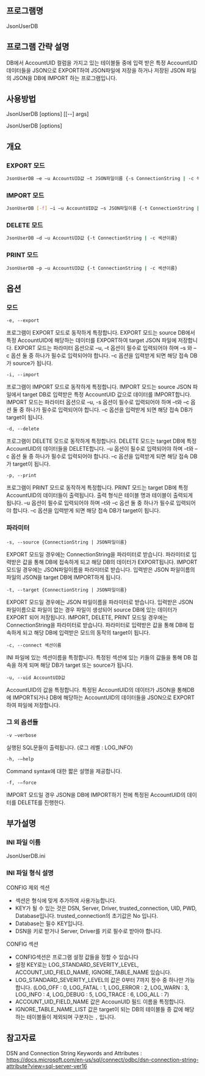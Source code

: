 ## 프로그램명
JsonUserDB

## 프로그램 간략 설명
DB에서 AccountUID 컬럼을 가지고 있는 테이블들 중에 입력 받은 특정 AccountUID 데이터들을
JSON으로 EXPORT하여 JSON파일에 저장을 하거나 저장된 JSON 파일의 JSON을 DB에 IMPORT
하는 프로그램입니다.

## 사용방법
JsonUserDB [options] [[--] args]

JsonUserDB [options]

## 개요
### EXPORT 모드
```sh
JsonUserDB –e –u AccountUID값 –t JSON파일이름 {-s ConnectionString | -c 섹션이름}
```
### IMPORT 모드
```sh
JsonUserDB [-f] –i –u AccountUID값 –s JSON파일이름 {-t ConnectionString | -c 섹션이름}
```
### DELETE 모드
```sh
JsonUserDB –d –u AccountUID값 {-t ConnectionString | -c 섹션이름}
```
### PRINT 모드
```sh
JsonUserDB –p –u AccountUID값 {-t ConnectionString | -c 섹션이름}
```

## 옵션
### 모드
`-e, --export`

프로그램이 EXPORT 모드로 동작하게 특정합니다. EXPORT 모드는 source DB에서 특정 AccountUID에 해당하는 데이터를 EXPORT하여 target JSON 파일에 저장합니다. EXPORT 모드는 파라미터 옵션으로 –u, –t 옵션이 필수로 입력되어야 하며 –s 와 –c 옵션 둘 중 하나가 필수로 입력되어야 합니다. –c 옵션을 입력받게 되면 해당 접속 DB가 source가 됩니다.

`-i, --import`

프로그램이 IMPORT 모드로 동작하게 특정합니다. IMPORT 모드는 source JSON 파일에서 target DB로 입력받은 특정 AccountUID 값으로 데이터를 IMPORT합니다. IMPORT 모드는 파라미터 옵션으로 –u, -s 옵션이 필수로 입력되어야 하며 –t와 –c 옵션 둘 중 하나가 필수로 입력되어야 합니다. –c 옵션을 입력받게 되면 해당 접속 DB가 target이 됩니다.

`-d, --delete`

프로그램이 DELETE 모드로 동작하게 특정합니다. DELETE 모드는 target DB에 특정 AccountUID의 데이터들을 DELETE합니다. –u 옵션이 필수로 입력되어야 하며 –t와 –c 옵션 둘 중 하나가 필수로 입력되어야 합니다. –c 옵션을 입력받게 되면 해당 접속 DB가 target이 됩니다.

`-p, --print`

프로그램이 PRINT 모드로 동작하게 특정합니다. PRINT 모드는 target DB에 특정 AccountUID의 데이터들이 출력됩니다. 출력 형식은 테이블 명과 테이블이 출력되게 됩니다. –u 옵션이 필수로 입력되어야 하며 –t와 –c 옵션 둘 중 하나가 필수로 입력되어야 합니다. –c 옵션을 입력받게 되면 해당 접속 DB가 target이 됩니다.

### 파라미터
`-s, --source {ConnectionString | JSON파일이름}`

EXPORT 모드일 경우에는 ConnectionString을 파라미터로 받습니다. 파라미터로 입력받은 값을 통해 DB에 접속하게 되고 해당 DB의 데이터가 EXPORT됩니다.
IMPORT 모드일 경우에는 JSON파일이름을 파라미터로 받습니다. 입력받은 JSON 파일이름의 파일의 JSON을 target DB에 IMPORT하게 됩니다.

`-t, --target {ConnectionString | JSON파일이름}`

EXPORT 모드일 경우에는 JSON 파일이름을 파라미터로 받습니다. 입력받은 JSON 파일이름으로 파일이 없는 경우 파일이 생성되어 source DB에 있는 데이터가 EXPORT 되어 저장됩니다.
IMPORT, DELETE, PRINT 모드일 경우에는 ConnectionString을 파라미터로 받습니다. 파라미터로 입력받은 값을 통해 DB에 접속하게 되고 해당 DB에 입력받은 모드의 동작의 target이 됩니다.

`-c, --connect 섹션이름`

INI 파일에 있는 섹션이름을 특정합니다. 특정된 섹션에 있는 키들의 값들을 통해 DB 접속을 하게 되며 해당 DB가 target 또는 source가 됩니다.

`-u, --uid AccountUID값`

AccountUID의 값을 특정합니다. 특정된 AccountUID의 데이터가 JSON을 통해DB에 IMPORT되거나 DB에 해당하는 AccountUID의 데이터들을 JSON으로 EXPORT하여 파일에 저장합니다.

### 그 외 옵션들
`-v –verbose`

실행된 SQL문들이 출력됩니다. (로그 레벨 : LOG_INFO)

`-h, -–help`

Command syntax에 대한 짧은 설명을 제공합니다.

`-f, -–force`

IMPORT 모드일 경우 JSON을 DB에 IMPORT하기 전에 특정된 AccountUID의 데이터를 DELETE를 진행한다.

## 부가설명
### INI 파일 이름
JsonUserDB.ini
### INI 파일 형식 설명
CONFIG 제외 섹션
- 섹션은 형식에 맞게 추가하여 사용가능합니다. 
- KEY가 될 수 있는 것은 DSN, Server, Driver, trusted_connection, UID, PWD, Database입니다. trusted_connection의 초기값은 No 입니다.
- Database는 필수 KEY입니다. 
- DSN을 키로 받거나 Server, Driver를 키로 필수로 받아야 합니다.

CONFIG 섹션
- CONFIG섹션은 프로그램 설정 값들을 정할 수 있습니다
- 설정 KEY로는 LOG_STANDARD_SEVERITY_LEVEL, ACCOUNT_UID_FIELD_NAME, IGNORE_TABLE_NAME 있습니다.
- LOG_STANDARD_SEVERITY_LEVEL의 값은 0부터 7까지 정수 중 하나만 가능합니다. (LOG_OFF : 0, LOG_FATAL : 1, LOG_ERROR : 2, LOG_WARN : 3, LOG_INFO : 4, LOG_DEBUG : 5, LOG_TRACE : 6, LOG_ALL : 7)
- ACCOUNT_UID_FIELD_NAME 값은 AccounUID 필드 이름을 특정합니다.
- IGNORE_TABLE_NAME_LIST 값은 target이 되는 DB의 테이블들 중 값에 해당하는 테이블들이 제외되며 구분자는 `,` 입니다. 

## 참고자료
DSN and Connection String Keywords and Attributes : https://docs.microsoft.com/en-us/sql/connect/odbc/dsn-connection-string-attribute?view=sql-server-ver16

